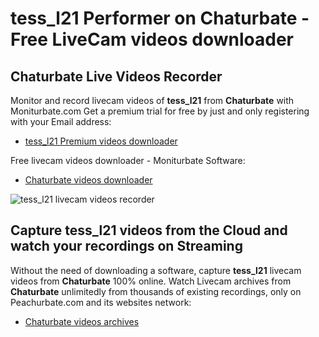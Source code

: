 # tess_l21 Performer on Chaturbate - Free LiveCam videos downloader

## Chaturbate Live Videos Recorder

Monitor and record livecam videos of **tess_l21** from **Chaturbate** with Moniturbate.com
Get a premium trial for free by just and only registering with your Email address:
* [tess_l21 Premium videos downloader](https://moniturbate.com/request-demo-licence-key.html)

Free livecam videos downloader - Moniturbate Software:
* [Chaturbate videos downloader](https://moniturbate.com/moniturbate-download-software.html)

![tess_l21 livecam videos recorder](https://peachurnet.com/templates/moniturbate-software.png)


## Capture tess_l21 videos from the Cloud and watch your recordings on Streaming

Without the need of downloading a software, capture **tess_l21** livecam videos from **Chaturbate** 100% online.
Watch Livecam archives from **Chaturbate** unlimitedly from thousands of existing recordings, only on Peachurbate.com and its websites network:
* [Chaturbate videos archives](https://peachurnet.com/)